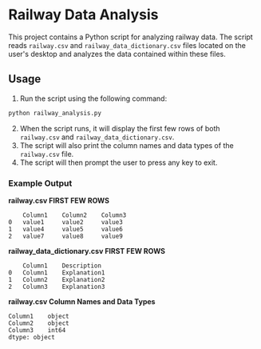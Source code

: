 # Railway Data Analysis

This project contains a Python script for analyzing railway data. The script reads `railway.csv` and `railway_data_dictionary.csv` files located on the user's desktop and analyzes the data contained within these files.

## Usage

1. Run the script using the following command:

```bash
python railway_analysis.py
```

2. When the script runs, it will display the first few rows of both `railway.csv` and `railway_data_dictionary.csv`.
3. The script will also print the column names and data types of the `railway.csv` file.
4. The script will then prompt the user to press any key to exit.

### Example Output

**railway.csv FIRST FEW ROWS**

```
    Column1    Column2    Column3
0   value1     value2     value3
1   value4     value5     value6
2   value7     value8     value9
```

**railway_data_dictionary.csv FIRST FEW ROWS**

```
    Column1    Description
0   Column1    Explanation1
1   Column2    Explanation2
2   Column3    Explanation3
```

**railway.csv Column Names and Data Types**

```
Column1    object
Column2    object
Column3    int64
dtype: object
```

